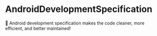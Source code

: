 # AndroidDevelopmentSpecification
💪  Android development specification makes the code cleaner, more efficient, and better maintained!
